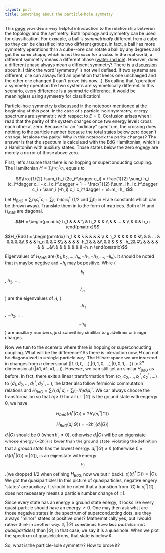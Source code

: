 ```yaml
---
layout: post
title: Something about the particle-hole symmetry
---
```


This [page](https://topocondmat.org/w1_topointro/0d.html) provides a very helpful introduction to the relationship between the topology and the symmetry. Both topology and symmetry can be used for classification. For exmaple, a ball is _symmetrically_ different from a cube so they can be classified into two different groups. In fact, a ball has more symmetry operations than a cube--one can rotate a ball by any degrees and get the same shape, which is not the case for a cube. In the real world, a different symmetry means a different phase ([water and ice](http://www.lassp.cornell.edu/sethna/OrderParameters/BrokenSymmetry.html)). However, does a different phase always mean a different symmetry? There is a [discussion](https://physics.stackexchange.com/questions/105166/symmetry-breaking-and-phase-transition) about it. I think the word 'symmetry' is not well defined. If two systems are different, one can always find an operation that keeps one unchanged and the other one changed (I can't prove this now...). By calling that 'operation' a symmetry operation the two systems are symmetrically different. In this scenario, every difference is a symmetric difference, it would be meaningless using symmetry for classification!

Particle-hole symmetry is discussed in the notebook mentioned at the beginning of this post. In the case of a particle-hole symmetry, energy spectrums are symmetric with respect to $E = 0$. Confusion arises when I read that the parity of the system changes once two energy levels cross each other at zero. Because for an "ordinary" spectrum, the crossing does nothing to the particle number because the total states below zero doesn't change, let alone the parity! Why in this notebook the parity changes? The answer is that the spectrum is calculated with the BdG Hamiltonian, which is a Hamiltonian with auxiliary states. Those states below the zero engegy are merely a mirror of those above zero.

First, let's assume that there is no hopping or superconducting coupling. The Hamiltonian $H = \sum_{i} h_{i} c_{i}^{\dagger} c_{i}$, equals to 

$$\frac{1}{2} \sum_i h_i (2c_i^\dagger c_i) = \frac{1}{2} \sum_i h_i (c_i^\dagger c_i - c_i c_i^\dagger + 1) = \frac{1}{2} (\sum_i h_i c_i^\dagger c_i + \sum_i (-h_i) c_i c_i^\dagger + \sum_i h_i)$$

Let $H_{BdG} = \sum_i h_i c_i^\dagger c_i + \sum_i (-h_i) c_i c_i^\dagger$ (1/2 and $\sum_i h_i$ in H are constants which can be thrown away). Translate them in to the form of matrices. Both of H and $H_{BdG}$ are diagonal.

$$H = \begin{pmatrix} h_1 &   &   & \\   & h_2 &   & \\   &   & ... &   \\   &   &   & h_n \end{pmatrix}$$



$$H_{BdG} = \begin{pmatrix}
  h_1 &   &   &  & & & & \\
    &  h_2 &   &  & & & &\\
    &   &  ...  &  & & & &\\
    &   &   & h_n & & & &\\
    &   &   &  & -h_1 & & &\\
    &   &   &  & & -h_2& &\\
    &   &   &  & & & ...&\\
    &   &   &  & & & & -h_n
\end{pmatrix}$$

Eigenvalues of $H_{BdG}$ are $(h_1,h_2,...,h_n,-h_1,-h_2,...,-h_n)$. It should be noted that $h_i$ may be negtive and $-h_i$ may be positive. While ($$h_1$$, $h_2$, ..., $$h_n$$) are the eigenvalues of $H$, ($$-h_1$$, $-h_2$, ..., $$-h_n$$) are auxiliary numbers, just something simililar to guidelines or image charges.


Now we turn to the scenario where there is hopping or superconducting coupling. What will be the difference? As there is interaction now, $H$ can not be diagonalized in a single particle way. The Hilbert space we are intersted in changes from $n$ dimensional ($\lvert1,0,0,...\rangle$,$\lvert0,1,0,...\rangle$,$\lvert0,0,1,...\rangle$) to $2^n$ dimennsional ($\lvert\pm1,\pm1,\pm1,...\rangle$). However, we can still get an similar $H_{BdG}$ as before. In fact, there exits a linear transformation from $(c_1, c_2, ..., c_1^\dagger, c_2^\dagger, ...)$ to $(d_1, d_2, ..., d_1^\dagger, d_2^\dagger, ...)$, the latter also follow fermionic commutation relations and $H_{BdG} = \sum_i h'_i d_i^\dagger d_i + \sum_i (-h'_i) d_i d_i^\dagger$. We can always choose the transformation so that $h_i \geq 0$ for all $i$. If $\lvert G\rangle$ is the ground state with engergy $0$, we have

$$H_{BdG} (d_i^\dagger \lvert G\rangle) = 2 h'_i (d_i^\dagger \lvert G\rangle)$$

$$H_{BdG} (d_i \lvert G\rangle) = - 2 h'_i (d_i \lvert G\rangle)$$

$d_i \lvert G\rangle$ should be 0 (when $h'_i\neq0$), otherwise $d_i \lvert G\rangle$ will be an eigenstate whose energy ($-2 h'_i$) is lower than the ground state, violating the definition that a _ground state_ has the lowest energy. $d_i^\dagger \lvert G\rangle \neq 0$ (otherwise $0 = d_i (d_i^\dagger \lvert G \rangle) = \lvert G \rangle$), is an eigenstate with energy $$h'_i$$ .(we dropped 1/2 when defining $H_{BdG}$, now we put it back). $d_i (d_i^\dagger \lvert G \rangle) = \lvert G \rangle$. We got the quasiparticles! In this picture of quasiparticles, negative engery 'states' are auxiliary. It should be noted that a transition from $\lvert G \rangle$ to $d_i^\dagger \lvert G \rangle$ does not necessary means a particle number change of $\pm 1$.

Since every state has an energy $\geq$ ground state energy, it looks like every quasi-particle should have an energy $\geq 0$. One may then ask what are those negative states in the spectrum of superconducting dots, are they always "mirror" states of positive ones? Mathematically yes, but I would rather think in another way. $d_i^\dagger \lvert G\rangle$ sometimes have less _particles_ (not _quasiparticles_) than $\lvert G\rangle$, in that case, we say it is a quasihole. When we plot the spectrum of quasielectrons, that state is below 0.

So, what is the particle-hole symmetry? How to broke it?

